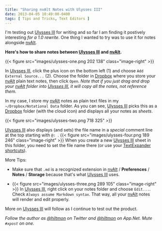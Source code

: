 ```yaml
---
title: "Sharing nvAlt Notes with Ulysses III"
date: 2013-04-05 10:49:00-0400
tags: [ Tips and Tricks, Text Editors ]
---
```


I'm testing out [Ulysses III][linksynergy] for writing and so far I am finding it postively interesting *for a 1.0 rewrite*. One thing I wanted to try was to use it for notes alongside [nvAlt][brettterpstra].

**Here's how to share notes between [Ulysses III][linksynergy] and [nvAlt][brettterpstra].**

{{< figure src="images/ulysses-one.png 202 138" class="image-right" >}}

In [Ulysses III][linksynergy], click the plus icon on the bottom left (1) and choose `Add External Source...` (2). Choose the folder in [Dropbox][dropbox] where you store your [nvAlt][brettterpstra] plain text notes, then click `Open`. *Note that if you just drag and drop your [nvAlt][brettterpstra] folder into [Ulysses III][linksynergy], it will copy all the notes, not reference them.*

In my case, I store my [nvAlt][brettterpstra] notes as plain text files in my `~/Dropbox/Notational Data` folder. As you can see, [Ulysses III][linksynergy] picks this as a [Dropbox][dropbox] folder (with the cloud icon) and displays all your notes as *sheets*.

{{< figure src="images/ulysses-two.png 718 325" >}}

[Ulysses III][linksynergy] also displays (and sets) the file name in a *special* comment line at the top starting with `@: `. {{< figure src="images/ulysses-four.png 189 246" class="image-right" >}} When you create a new [Ulysses III][linksynergy] sheet in this folder, you need to set the file name there (or use your [TextExpander shortcuts][hiltmon]).

More Tips:

* Make sure that `.md` is a recognized extension in [nvAlt][brettterpstra] / **Preferences** / **Notes** / **Storage** because that's what [Ulysses III][linksynergy] uses.

* {{< figure src="images/ulysses-three.png 289 105" class="image-right" >}} In [Ulysses III][linksynergy], right click on your notes folder and choose `Edit...`. Check `Always assume Markdown syntax`. That way, all your [nvAlt][brettterpstra] notes will render and edit properly.

More on [Ulysses III][linksynergy] will follow as I continue to test out the product.

*Follow the author as [@hiltmon][twitter] on Twitter and [@hiltmon][app] on App.Net. Mute `#xpost` on one.*

[app]: http://alpha.app.net/hiltmon
[brettterpstra]: http://brettterpstra.com/projects/nvalt/
[dropbox]: https://www.dropbox.com
[hiltmon]: https://hiltmon.com/blog/2012/04/15/text-notes-going-electronic/
[linksynergy]: https://itunes.apple.com/us/app/ulysses-iii/id623795237?mt=12&uo=4&at=10l894
[twitter]: https://twitter.com/hiltmon
